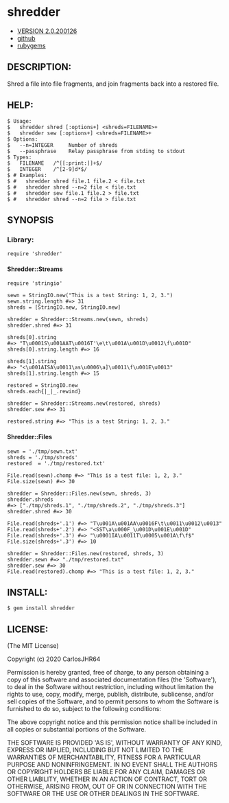 # shredder

* [VERSION 2.0.200126](https://github.com/carlosjhr64/shredder/releases)
* [github](https://github.com/carlosjhr64/shredder)
* [rubygems](https://rubygems.org/gems/shredder)

## DESCRIPTION:

Shred a file into file fragments, and join fragments back into a restored file.

## HELP:

    $ Usage:
    $   shredder shred [:options+] <shreds=FILENAME>+
    $   shredder sew [:options+] <shreds=FILENAME>+
    $ Options:
    $   --n=INTEGER 	Number of shreds
    $   --passphrase	Relay passphrase from stding to stdout
    $ Types:
    $   FILENAME   /^[[:print:]]+$/
    $   INTEGER    /^[2-9]d*$/
    $ # Examples:
    $ #   shredder shred file.1 file.2 < file.txt
    $ #   shredder shred --n=2 file < file.txt
    $ #   shredder sew file.1 file.2 > file.txt
    $ #   shredder shred --n=2 file > file.txt

## SYNOPSIS

### Library:

    require 'shredder'

#### Shredder::Streams

    require 'stringio'

    sewn = StringIO.new("This is a test String: 1, 2, 3.")
    sewn.string.length #=> 31
    shreds = [StringIO.new, StringIO.new]

    shredder = Shredder::Streams.new(sewn, shreds)
    shredder.shred #=> 31

    shreds[0].string
    #=> "T\u0001S\u001AAT\u0016T'\e\t\u001A\u001D\u0012\f\u001D"
    shreds[0].string.length #=> 16

    shreds[1].string
    #=> "<\u001AISA\u0011\as\u0006\a]\u0011\f\u001E\u0013"
    shreds[1].string.length #=> 15

    restored = StringIO.new
    shreds.each{|_|_.rewind}

    shredder = Shredder::Streams.new(restored, shreds)
    shredder.sew #=> 31

    restored.string #=> "This is a test String: 1, 2, 3."

#### Shredder::Files

    sewn = './tmp/sewn.txt'
    shreds = './tmp/shreds'
    restored  = './tmp/restored.txt'

    File.read(sewn).chomp #=> "This is a test file: 1, 2, 3."
    File.size(sewn) #=> 30

    shredder = Shredder::Files.new(sewn, shreds, 3)
    shredder.shreds
    #=> ["./tmp/shreds.1", "./tmp/shreds.2", "./tmp/shreds.3"]
    shredder.shred #=> 30

    File.read(shreds+'.1') #=> "T\u001A\u001AA\u0016F\t\u0011\u0012\u0013"
    File.read(shreds+'.2') #=> "<SST\a\u000F_\u001D\u001E\u001D"
    File.read(shreds+'.3') #=> "\u0001IA\u0011T\u0005\u001A\f\f$"
    File.size(shreds+'.3') #=> 10

    shredder = Shredder::Files.new(restored, shreds, 3)
    shredder.sewn #=> "./tmp/restored.txt"
    shredder.sew #=> 30
    File.read(restored).chomp #=> "This is a test file: 1, 2, 3."

## INSTALL:

    $ gem install shredder

## LICENSE:

(The MIT License)

Copyright (c) 2020 CarlosJHR64

Permission is hereby granted, free of charge, to any person obtaining
a copy of this software and associated documentation files (the
'Software'), to deal in the Software without restriction, including
without limitation the rights to use, copy, modify, merge, publish,
distribute, sublicense, and/or sell copies of the Software, and to
permit persons to whom the Software is furnished to do so, subject to
the following conditions:

The above copyright notice and this permission notice shall be
included in all copies or substantial portions of the Software.

THE SOFTWARE IS PROVIDED 'AS IS', WITHOUT WARRANTY OF ANY KIND,
EXPRESS OR IMPLIED, INCLUDING BUT NOT LIMITED TO THE WARRANTIES OF
MERCHANTABILITY, FITNESS FOR A PARTICULAR PURPOSE AND NONINFRINGEMENT.
IN NO EVENT SHALL THE AUTHORS OR COPYRIGHT HOLDERS BE LIABLE FOR ANY
CLAIM, DAMAGES OR OTHER LIABILITY, WHETHER IN AN ACTION OF CONTRACT,
TORT OR OTHERWISE, ARISING FROM, OUT OF OR IN CONNECTION WITH THE
SOFTWARE OR THE USE OR OTHER DEALINGS IN THE SOFTWARE.

